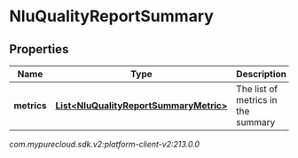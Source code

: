 # NluQualityReportSummary


## Properties

| Name | Type | Description | Notes |
| ------------ | ------------- | ------------- | ------------- |
| **metrics** | [**List&lt;NluQualityReportSummaryMetric&gt;**](NluQualityReportSummaryMetric) | The list of metrics in the summary |  |




_com.mypurecloud.sdk.v2:platform-client-v2:213.0.0_
